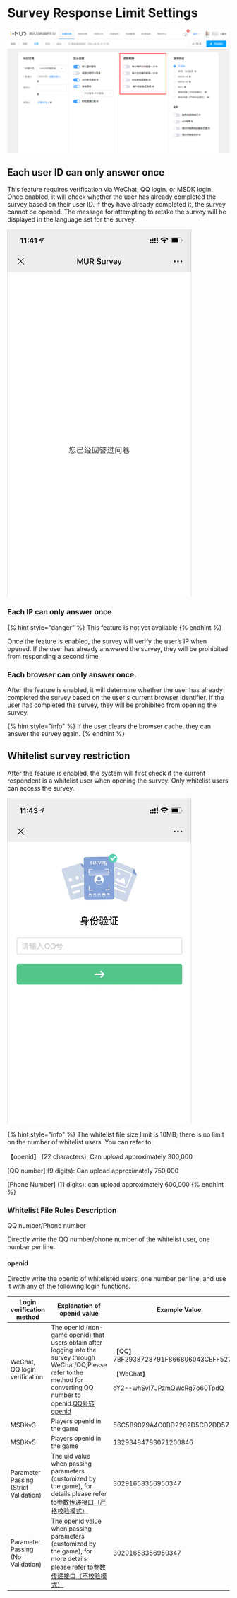 # Survey Response Limit Settings

![答题限制设置](<../../../../.gitbook/assets/image (624).png>)

## Each user ID can only answer once

This feature requires verification via WeChat, QQ login, or MSDK login. Once enabled, it will check whether the user has already completed the survey based on their user ID. If they have already completed it, the survey cannot be opened. The message for attempting to retake the survey will be displayed in the language set for the survey.

![Duplicate survey response warning](<../../../../.gitbook/assets/image (48).png>)

### Each IP can only answer once

{% hint style="danger" %}
This feature is not yet available
{% endhint %}

Once the feature is enabled, the survey will verify the user’s IP when opened. If the user has already answered the survey, they will be prohibited from responding a second time.

### Each browser can only answer once.

After the feature is enabled, it will determine whether the user has already completed the survey based on the user's current browser identifier. If the user has completed the survey, they will be prohibited from opening the survey.

{% hint style="info" %}
If the user clears the browser cache, they can answer the survey again.
{% endhint %}

## Whitelist survey restriction

After the feature is enabled, the system will first check if the current respondent is a whitelist user when opening the survey. Only whitelist users can access the survey.

![Whitelist Authentication](<../../../../.gitbook/assets/image (372).png>)

{% hint style="info" %}
The whitelist file size limit is 10MB; there is no limit on the number of whitelist users. You can refer to:

【openid】 (22 characters): Can upload approximately 300,000

\[QQ number] (9 digits): Can upload approximately 750,000

\[Phone Number] (11 digits): can upload approximately 600,000
{% endhint %}

### Whitelist File Rules Description

QQ number/Phone number

Directly write the QQ number/phone number of the whitelist user, one number per line.

#### openid

Directly write the openid of whitelisted users, one number per line, and use it with any of the following login functions.

| Login verification method             | Explanation of openid value                                                                                                                                                                                                                                                                                                             | Example Value                                                                                 |
| ------------------------------------- | --------------------------------------------------------------------------------------------------------------------------------------------------------------------------------------------------------------------------------------------------------------------------------------------------------------------------------------- | --------------------------------------------------------------------------------------------- |
| WeChat, QQ login verification         | The openid (non-game openid) that users obtain after logging into the survey through WeChat/QQ,Please refer to the method for converting QQ number to openid.[QQ号转openid](https://imur.gitbook.io/help_center/chang-jian-wen-ti/uidopenid-zhuan-huan-qq-hao#fu-lu-openid-shi-shen-me-ying-yong-nei-yong-hu-shen-fen-de-wei-yi-biao-shi) | <p>【QQ】78F2938728791F866806043CEFF5222D</p><p>【WeChat】</p><p>oY2--whSvI7JPzmQWcRg7o60TpdQ</p> |
| MSDKv3                                | Players openid in the game                                                                                                                                                                                                                                                                                                              | 56C589029A4C0BD2282D5CD2DD5725F2                                                              |
| MSDKv5                                | Players openid in the game                                                                                                                                                                                                                                                                                                              | 13293484783071200846                                                                          |
| Parameter Passing (Strict Validation) | The uid value when passing parameters (customized by the game), for details please refer to[参数传递接口（严格校验模式）](../../../../api-wen-dang/fei-msdk-deng-lu-tai-chuan-di-jie-kou.md)                                                                                                                                                          | 30291658356950347                                                                             |
| Parameter Passing (No Validation)     | The openid value when passing parameters (customized by the game), for more details please refer to[参数传递接口（不校验模式）](../../../../api-wen-dang/can-shu-chuan-di-jie-kou-bu-xiao-yan-mo-shi.md)                                                                                                                                             | 30291658356950347                                                                             |

